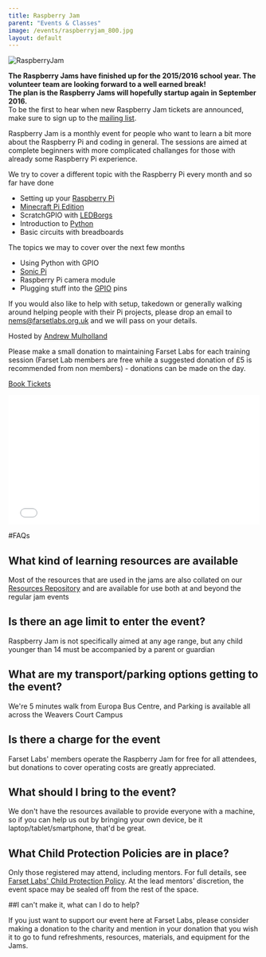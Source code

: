 ```yaml
---
title: Raspberry Jam
parent: "Events & Classes"
image: /events/raspberryjam_800.jpg
layout: default
---
```


![RaspberryJam](/events/raspberryjam_800.jpg)

**The Raspberry Jams have finished up for the 2015/2016 school year. The volunteer team are looking forward to a well earned break!**   
**The plan is the Raspberry Jams will hopefully startup again in September 2016.**   
To be the first to hear when new Raspberry Jam tickets are announced, make sure to sign up to the [mailing list](http://eepurl.com/bRD1AD).
   
 Raspberry Jam is a monthly event for people who want to learn a bit more about the Raspberry Pi and coding in general.
 The sessions are aimed at complete beginners with more complicated challanges for those with already some Raspberry Pi experience.

 We try to cover a different topic with the Raspberry Pi every month and so far have done

 * Setting up your [Raspberry Pi](https://www.raspberrypi.org/)
 * [Minecraft Pi Edition](http://pi.minecraft.net)
 * ScratchGPIO with [LEDBorgs](https://www.piborg.org/ledborg)
 * Introduction to [Python](https://www.python.org)
 * Basic circuits with breadboards
  
The topics we may to cover over the next few months

* Using Python with GPIO
* [Sonic Pi](http://sonic-pi.net)
* Raspberry Pi camera module
* Plugging stuff into the [GPIO](https://www.raspberrypi.org/documentation/usage/gpio/) pins

If you would also like to help with setup, takedown or generally walking around helping people with their Pi projects, please drop an email to [nems@farsetlabs.org.uk](mailto:nems@farsetlabs.org.uk) and we will pass on your details.

Hosted by [Andrew Mulholland](http://pi.gbaman.info/)
   
Please make a small donation to maintaining Farset Labs for each training session (Farset Lab members are free while a suggested donation of £5 is recommended from non members) - donations can be made on the day.

[Book Tickets](http://bit.ly/farsetjam)

<div style="width:100%; text-align:left;" >
<iframe  src="//eventbrite.co.uk/tickets-external?eid=16545550186&ref=etckt" frameborder="0" height="260" width="100%" vspace="0" hspace="0" marginheight="5" marginwidth="5" scrolling="auto" allowtransparency="true"></iframe>
</div>

#FAQs

## What kind of learning resources are available

Most of the resources that are used in the jams are also collated on our [Resources Repository](https://github.com/NIRaspberryJam/Raspberry-Jam-Resources) and are available for use both at and beyond the regular jam events

## Is there an age limit to enter the event?

Raspberry Jam is not specifically aimed at any age range, but any child younger than 14 must be accompanied by a parent or guardian

## What are my transport/parking options getting to the event?

We're 5 minutes walk from Europa Bus Centre, and Parking is available all across the Weavers Court Campus

## Is there a charge for the event

Farset Labs' members operate the Raspberry Jam for free for all attendees, but donations to cover operating costs are greatly appreciated.

## What should I bring to the event?

We don't have the resources available to provide everyone with a machine, so if you can help us out by bringing your own device, be it laptop/tablet/smartphone, that'd be great.

## What Child Protection Policies are in place?

Only those registered may attend, including mentors. For full details, see [Farset Labs' Child Protection Policy](/about/child_protection.html). At the lead mentors' discretion, the event space may be sealed off from the rest of the space.

##I can't make it, what can I do to help?

If you just want to support our event here at Farset Labs, please consider making a donation to the charity and mention in your donation that you wish it to go to fund refreshments, resources, materials, and equipment for the Jams.



